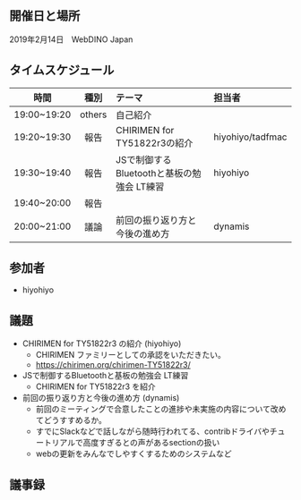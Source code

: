 ## 開催日と場所
2019年2月14日　WebDINO Japan

 ## タイムスケジュール
|時間|種別|テーマ|担当者|
|:----:|:----:|:----|:----|
|19:00~19:20|others|自己紹介||
|19:20~19:30|報告|CHIRIMEN for TY51822r3の紹介|hiyohiyo/tadfmac|
|19:30~19:40|報告|JSで制御するBluetoothと基板の勉強会 LT練習|hiyohiyo|
|19:40~20:00|報告|||
|20:00~21:00|議論|前回の振り返り方と今後の進め方|dynamis|

## 参加者
* hiyohiyo

## 議題
- CHIRIMEN for TY51822r3 の紹介 (hiyohiyo)
  - CHIRIMEN ファミリーとしての承認をいただきたい。
  - https://chirimen.org/chirimen-TY51822r3/
- JSで制御するBluetoothと基板の勉強会 LT練習
  - CHIRIMEN for TY51822r3 を紹介
- 前回の振り返り方と今後の進め方 (dynamis)
  - 前回のミーティングで合意したことの進捗や未実施の内容について改めてどうすすめるか。
  - すでにSlackなどで話しながら随時行われてる、contribドライバやチュートリアルで高度すぎるとの声があるsectionの扱い
  - webの更新をみんなでしやすくするためのシステムなど

## 議事録
